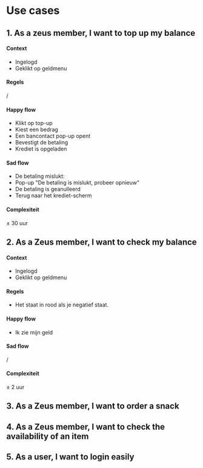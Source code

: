 # Use cases

## 1. As a zeus member, I want to top up my balance

#### Context
* Ingelogd
* Geklikt op geldmenu

#### Regels
/

#### Happy flow
* Klikt op top-up
* Kiest een bedrag
* Een bancontact pop-up opent
* Bevestigt de betaling
* Krediet is opgeladen

#### Sad flow
* De betaling mislukt:
* Pop-up "De betaling is mislukt, probeer opnieuw"
* De betaling is geanulleerd
* Terug naar het krediet-scherm

#### Complexiteit
± 30 uur

## 2. As a Zeus member, I want to check my balance

#### Context
* Ingelogd
* Geklikt op geldmenu

#### Regels
* Het staat in rood als je negatief staat.

#### Happy flow 
* Ik zie mijn geld

#### Sad flow
/

#### Complexiteit
± 2 uur

## 3. As a Zeus member, I want to order a snack

## 4. As a Zeus member, I want to check the availability of an item

## 5. As a user, I want to login easily

